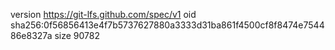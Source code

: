 version https://git-lfs.github.com/spec/v1
oid sha256:0f56856413e4f7b5737627880a3333d31ba861f4500cf8f8474e754486e8327a
size 90782
